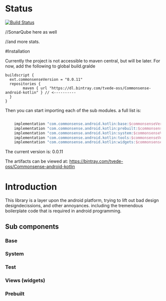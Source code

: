 # Status

[![Build Status](https://travis-ci.org/Tvede-dk/CommonsenseAndroidKotlin.svg?branch=master)](https://travis-ci.org/Tvede-dk/CommonsenseAndroidKotlin)

//SonarQube here as well

//and more stats.

#Installation

Currently the project is not accessible to maven central, but will be later.
For now, add the following to global build.gralde

```gralde
buildscript {
  ext.commonsenseVersion = "0.0.11"
  repositories {
        maven { url "https://dl.bintray.com/tvede-oss/Commonsense-android-kotlin" } // <----------
  }
}

````
Then you can start importing each of the sub modules. a full list is:

```gradle

    implementation "com.commonsense.android.kotlin:base:$commonsenseVersion"
    implementation "com.commonsense.android.kotlin:prebuilt:$commonsenseVersion"
    implementation "com.commonsense.android.kotlin:system:$commonsenseVersion"
    implementation "com.commonsense.android.kotlin:tools:$commonsenseVersion"
    implementation "com.commonsense.android.kotlin:widgets:$commonsenseVersion"

```
The current version is: 0.0.11

The artifacts can be viewed at: https://bintray.com/tvede-oss/Commonsense-android-kotlin

# Introduction 

This library is a layer upon the android platform, trying to lift out bad design designdecissions, and other annoyances. including the tremendous boilerplate code that is required in android programming.

##  Sub components


### Base

### System

### Test

### Views (widgets)


### Prebuilt 


